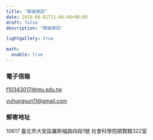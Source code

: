 ```yaml
---
title: "聯絡資訊"
date: 2019-08-02T11:04:49+08:00
draft: false
description: "聯絡資訊"

lightgallery: true

math:
  enable: true
---
```



### 電子信箱
f10343017@ntu.edu.tw

<p>

yuhungsun11@gmail.com

### 郵寄地址
10617 臺北市大安區羅斯福路四段1號 社會科學院頤賢館322室